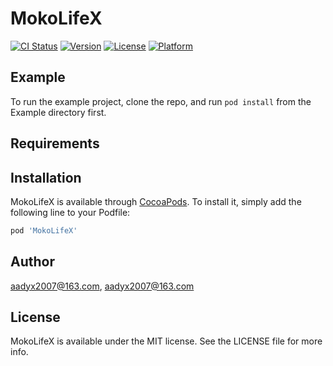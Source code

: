 # MokoLifeX

[![CI Status](https://img.shields.io/travis/aadyx2007@163.com/MokoLifeX.svg?style=flat)](https://travis-ci.org/aadyx2007@163.com/MokoLifeX)
[![Version](https://img.shields.io/cocoapods/v/MokoLifeX.svg?style=flat)](https://cocoapods.org/pods/MokoLifeX)
[![License](https://img.shields.io/cocoapods/l/MokoLifeX.svg?style=flat)](https://cocoapods.org/pods/MokoLifeX)
[![Platform](https://img.shields.io/cocoapods/p/MokoLifeX.svg?style=flat)](https://cocoapods.org/pods/MokoLifeX)

## Example

To run the example project, clone the repo, and run `pod install` from the Example directory first.

## Requirements

## Installation

MokoLifeX is available through [CocoaPods](https://cocoapods.org). To install
it, simply add the following line to your Podfile:

```ruby
pod 'MokoLifeX'
```

## Author

aadyx2007@163.com, aadyx2007@163.com

## License

MokoLifeX is available under the MIT license. See the LICENSE file for more info.
